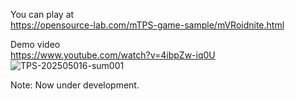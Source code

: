   
You can play at  
https://opensource-lab.com/mTPS-game-sample/mVRoidnite.html  

Demo video  
https://www.youtube.com/watch?v=4ibpZw-iq0U    
![TPS-202505016-sum001](https://github.com/user-attachments/assets/19f89e2b-e8ae-47af-93b6-0b95bc228274)  

Note:
Now under development.  



  
